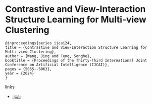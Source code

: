 # Contrastive and View-Interaction Structure Learning for Multi-view Clustering

```
@inproceedings{series_ijcai24,
title = {Contrastive and View-Interaction Structure Learning for Multi-view Clustering},
author = {Wang, Jing and Feng, Songhe},
booktitle = {Proceedings of the Thirty-Third International Joint Conference on Artificial Intelligence (IJCAI)},
pages = {5055--5063},
year = {2024}
}
```

links
- [ijcai](https://www.ijcai.org/proceedings/2024/559)
